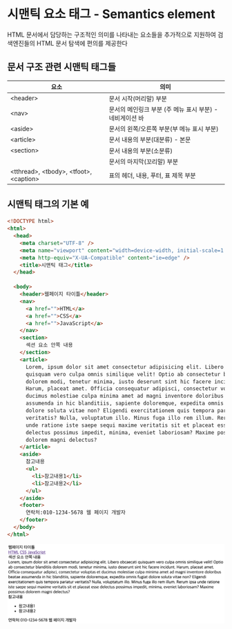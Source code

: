 # 시맨틱 요소 태그 - Semantics element

HTML 문서에서 담당하는 구조적인 의미를 나타내는 요소들을 추가적으로 지원하여 검색엔진들의 HTML 문서 탐색에 편의를 제공한다

## 문서 구조 관련 시맨틱 태그들

| 요소                                       | 의미                                                     |
| ------------------------------------------ | -------------------------------------------------------- |
| \<header>                                  | 문서 시작(머리말) 부분                                   |
| \<nav>                                     | 문서의 메인링크 부분 (주 메뉴 표시 부분) - 네비게이션 바 |
| \<aside>                                   | 문서의 왼쪽/오른쪽 부분(부 메뉴 표시 부분)               |
| \<article>                                 | 문서 내용의 부분(대분류) - 본문                          |
| \<section>                                 | 문서 내용의 부분(소분류)                                 |
| <footer>                                   | 문서의 마지막(꼬리말) 부분                               |
| \<tthread>, \<tbody>, \<tfoot>, \<caption> | 표의 헤더, 내용, 푸터, 표 제목 부분                      |

## 시맨틱 태그의 기본 예

```html
<!DOCTYPE html>
<html>
  <head>
    <meta charset="UTF-8" />
    <meta name="viewport" content="width=device-width, initial-scale=1.0" />
    <meta http-equiv="X-UA-Compatible" content="ie=edge" />
    <title>시맨틱 태그</title>
  </head>

  <body>
    <header>웹페이지 타이틀</header>
    <nav>
      <a href="">HTML</a>
      <a href="">CSS</a>
      <a href="">JavaScript</a>
    </nav>
    <section>
      섹션 요소 안쪽 내용
    </section>
    <article>
      Lorem, ipsum dolor sit amet consectetur adipisicing elit. Libero obcaecati
      quisquam vero culpa omnis similique velit! Optio ab consectetur blanditiis
      dolorem modi, tenetur minima, iusto deserunt sint hic facere incidunt.
      Harum, placeat amet. Officia consequatur adipisci, consectetur voluptas et
      ducimus molestiae culpa minima amet ad magni inventore doloribus beatae
      assumenda in hic blanditiis, sapiente doloremque, expedita omnis fugiat
      dolore soluta vitae non? Eligendi exercitationem quis tempora pariatur
      veritatis? Nulla, voluptatum illo. Minus fuga illo rem illum. Rerum ipsa
      unde ratione iste saepe sequi maxime veritatis sit et placeat esse
      delectus possimus impedit, minima, eveniet laboriosam? Maxime possimus
      dolorem magni delectus?
    </article>
    <aside>
      참고내용
      <ul>
        <li>참고내용1</li>
        <li>참고내용2</li>
      </ul>
    </aside>
    <footer>
      연락처:010-1234-5678 웹 페이지 개발자
    </footer>
  </body>
</html>
```

![HTML 구조 샘플](./imgs/htmlsample.png)
